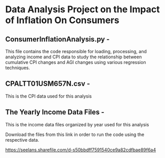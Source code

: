 # Data Analysis Project on the Impact of Inflation On Consumers


## ConsumerInflationAnalysis.py -

This file contains the code responsible for loading, processing, and analyzing income and CPI data to study the relationship
between cumulative CPI changes and AGI changes using various regression techniques.

## CPALTT01USM657N.csv - 

This is the CPI data used for this analysis


## The Yearly Income Data Files -

This is the income data files organized by year used for this analysis

Download the files from this link in order to run the code using the respective data. 


https://seelans.sharefile.com/d-s50bbdff7591540ce9a82cdfbae89f6a4


